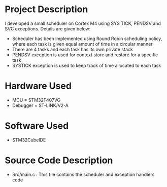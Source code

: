 # Project Description
I developed a small scheduler on Cortex M4 using SYS TICK, PENDSV and SVC exceptions. Details are given below:
* Scheduler has been implemented using Round Robin scheduling policy, where each task is given equal amount of time in a circular manner
* There are 4 tasks and each task has its own private stack
* PENDSV exception is used for context store and restore for a specific task
* SYSTICK exception is used to keep track of time allocated to each task

# Hardware Used
  * MCU = STM32F407VG
  * Debugger = ST-LINK/V2-A

# Software Used
 * STM32CubeIDE

# Source Code Description
 * Src/main.c  : This file contains the scheduler and exception handlers code
